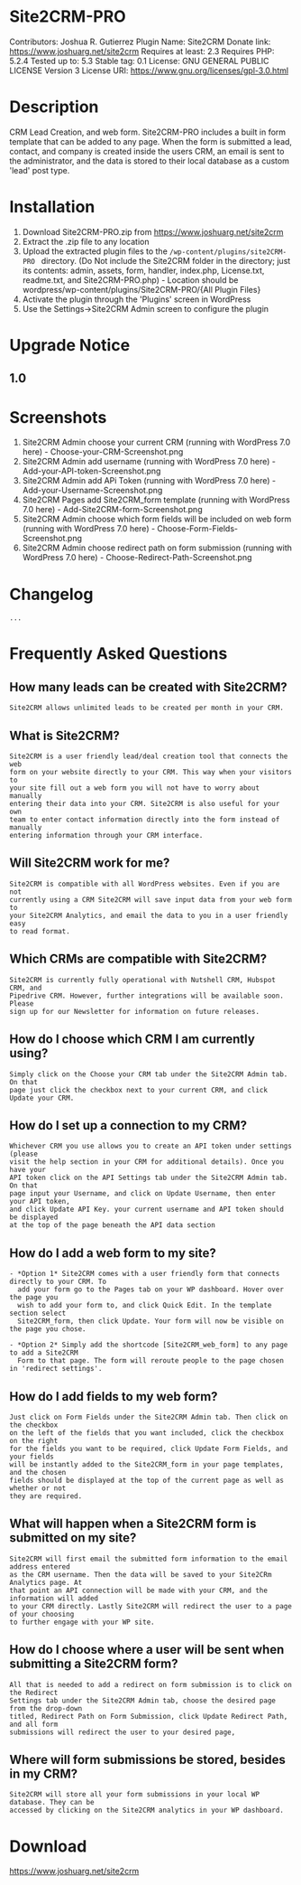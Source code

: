 #  Site2CRM-PRO
Contributors: Joshua R. Gutierrez
Plugin Name: Site2CRM
Donate link: https://www.joshuarg.net/site2crm
Requires at least: 2.3
Requires PHP: 5.2.4
Tested up to: 5.3
Stable tag: 0.1
License: GNU GENERAL PUBLIC LICENSE Version 3
License URI: https://www.gnu.org/licenses/gpl-3.0.html

#  Description
CRM Lead Creation, and web form. Site2CRM-PRO includes a built in form template that can be added to any page. When the form is submitted a lead, contact, and company is created inside the users CRM, an email is sent to the administrator, and the data is stored to their local database as a custom 'lead' post type.

# Installation
1. Download Site2CRM-PRO.zip from https://www.joshuarg.net/site2crm
2. Extract the .zip file to any location
3. Upload the extracted plugin files to the `/wp-content/plugins/site2CRM-PRO ` directory. (Do Not include the Site2CRM folder in the directory; just its contents: admin, assets, form, handler, index.php, License.txt, readme.txt, and Site2CRM-PRO.php) - Location should be wordpress/wp-content/plugins/Site2CRM-PRO/{All Plugin Files}
4. Activate the plugin through the 'Plugins' screen in WordPress
5. Use the Settings->Site2CRM Admin screen to configure the plugin

#  Upgrade Notice
##  1.0

#  Screenshots 
1. Site2CRM Admin choose your current CRM (running with WordPress 7.0 here) - Choose-your-CRM-Screenshot.png
2. Site2CRM Admin add username (running with WordPress 7.0 here) - Add-your-API-token-Screenshot.png
3. Site2CRM Admin add APi Token (running with WordPress 7.0 here) - Add-your-Username-Screenshot.png
4. Site2CRM Pages add Site2CRM_form template (running with WordPress 7.0 here) - Add-Site2CRM-form-Screenshot.png
5. Site2CRM Admin choose which form fields will be included on web form (running with WordPress 7.0 here) - Choose-Form-Fields-Screenshot.png
6. Site2CRM Admin choose redirect path on form submission (running with WordPress 7.0 here) - Choose-Redirect-Path-Screenshot.png

#  Changelog
	...

#  Frequently Asked Questions 
## How many leads can be created with Site2CRM?
    Site2CRM allows unlimited leads to be created per month in your CRM.
## What is Site2CRM?
    Site2CRM is a user friendly lead/deal creation tool that connects the web 
	form on your website directly to your CRM. This way when your visitors to 
	your site fill out a web form you will not have to worry about manually 
	entering their data into your CRM. Site2CRM is also useful for your own 
	team to enter contact information directly into the form instead of manually 
	entering information through your CRM interface.
## Will Site2CRM work for me?
    Site2CRM is compatible with all WordPress websites. Even if you are not 
	currently using a CRM Site2CRM will save input data from your web form to 
	your Site2CRM Analytics, and email the data to you in a user friendly easy 
	to read format.
## Which CRMs are compatible with Site2CRM?
    Site2CRM is currently fully operational with Nutshell CRM, Hubspot CRM, and 
	Pipedrive CRM. However, further integrations will be available soon. Please 
	sign up for our Newsletter for information on future releases.
## How do I choose which CRM I am currently using?
    Simply click on the Choose your CRM tab under the Site2CRM Admin tab. On that 
	page just click the checkbox next to your current CRM, and click Update your CRM.
## How do I set up a connection to my CRM?
    Whichever CRM you use allows you to create an API token under settings (please 
	visit the help section in your CRM for additional details). Once you have your 
	API token click on the API Settings tab under the Site2CRM Admin tab. On that 
	page input your Username, and click on Update Username, then enter your API token, 
	and click Update API Key. your current username and API token should be displayed 
	at the top of the page beneath the API data section
## How do I add a web form to my site?
    - *Option 1* Site2CRM comes with a user friendly form that connects directly to your CRM. To 
	  add your form go to the Pages tab on your WP dashboard. Hover over the page you 
	  wish to add your form to, and click Quick Edit. In the template section select 
	  Site2CRM_form, then click Update. Your form will now be visible on the page you chose.
	  
	- *Option 2* Simply add the shortcode [Site2CRM_web_form] to any page to add a Site2CRM 
	  Form to that page. The form will reroute people to the page chosen in 'redirect settings'.
	  
## How do I add fields to my web form?
    Just click on Form Fields under the Site2CRM Admin tab. Then click on the checkbox 
	on the left of the fields that you want included, click the checkbox on the right 
	for the fields you want to be required, click Update Form Fields, and your fields 
	will be instantly added to the Site2CRM_form in your page templates, and the chosen 
	fields should be displayed at the top of the current page as well as whether or not 
	they are required.
## What will happen when a Site2CRM form is submitted on my site?
    Site2CRM will first email the submitted form information to the email address entered 
	as the CRM username. Then the data will be saved to your Site2CRm Analytics page. At 
	that point an API connection will be made with your CRM, and the information will added 
	to your CRM directly. Lastly Site2CRM will redirect the user to a page of your choosing 
	to further engage with your WP site.
## How do I choose where a user will be sent when submitting a Site2CRM form?
    All that is needed to add a redirect on form submission is to click on the Redirect 
	Settings tab under the Site2CRM Admin tab, choose the desired page from the drop-down 
	titled, Redirect Path on Form Submission, click Update Redirect Path, and all form 
	submissions will redirect the user to your desired page,
## Where will form submissions be stored, besides in my CRM?
    Site2CRM will store all your form submissions in your local WP database. They can be 
	accessed by clicking on the Site2CRM analytics in your WP dashboard.

#  Download
https://www.joshuarg.net/site2crm
